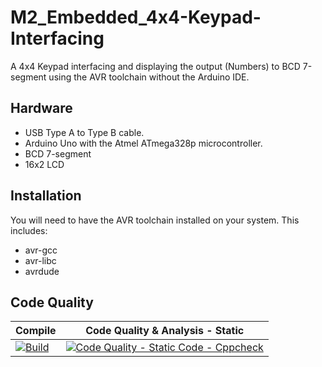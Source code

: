 # M2_Embedded_4x4-Keypad-Interfacing
A 4x4 Keypad interfacing and displaying the output (Numbers) to BCD 7-segment using the AVR toolchain without the Arduino IDE.

Hardware
--------
* USB Type A to Type B cable.
* Arduino Uno with the Atmel ATmega328p microcontroller.
* BCD 7-segment
* 16x2 LCD

Installation
------------
You will need to have the AVR toolchain installed on your system. This includes:
* avr-gcc
* avr-libc
* avrdude

## Code Quality
Compile | Code Quality & Analysis - Static
--------------|-------------------------
[![Build](https://github.com/pavi22ravi13/M2_Embedded_4x4-Keypad-Interfacing/actions/workflows/compile.yml/badge.svg)](https://github.com/pavi22ravi13/M2_Embedded_4x4-Keypad-Interfacing/actions/workflows/compile.yml) | [![Code Quality - Static Code - Cppcheck](https://github.com/pavi22ravi13/M2_Embedded_4x4-Keypad-Interfacing/actions/workflows/c-cpp.yml/badge.svg)](https://github.com/pavi22ravi13/M2_Embedded_4x4-Keypad-Interfacing/actions/workflows/c-cpp.yml)
